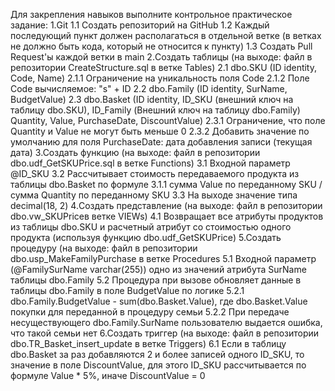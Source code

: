 Для закрепления навыков выполните контрольное практическое задание:
1.Git
1.1 Cоздать репозиторий на GitHub
1.2 Каждый последующий пункт должен располагаться в отдельной ветке (в ветках не должно быть кода, который не относится к пункту)
1.3 Создать Pull Request'ы каждой ветки в main
2.Создать таблицы (на выходе: файл в репозитории CreateStructure.sql в ветке Tables)
2.1 dbo.SKU (ID identity, Code, Name)
   2.1.1 Ограничение на уникальность поля Code
   2.1.2 Поле Code вычисляемое: "s" + ID
2.2 dbo.Family (ID identity, SurName, BudgetValue)
2.3 dbo.Basket (ID identity, ID_SKU (внешний ключ на таблицу dbo.SKU), ID_Family (Внешний ключ на таблицу dbo.Family) Quantity, Value, PurchaseDate, DiscountValue)
   2.3.1 Ограничение, что поле Quantity и Value не могут быть меньше 0
  2.3.2 Добавить значение по умолчанию для поля PurchaseDate: дата добавления записи (текущая дата)
3.Создать функцию (на выходе: файл в репозитории dbo.udf_GetSKUPrice.sql в ветке Functions)
3.1 Входной параметр @ID_SKU
3.2 Рассчитывает стоимость передаваемого продукта из таблицы dbo.Basket по формуле
   3.1.1 сумма Value по переданному SKU / сумма Quantity по переданному SKU
3.3 На выходе значение типа decimal(18, 2)
4.Создать представление (на выходе: файл в репозитории dbo.vw_SKUPriceв ветке VIEWs)
4.1 Возвращает все атрибуты продуктов из таблицы dbo.SKU и расчетный атрибут со стоимостью одного продукта (используя функцию dbo.udf_GetSKUPrice)
5.Создать процедуру (на выходе: файл в репозитории dbo.usp_MakeFamilyPurchase в ветке Procedures
5.1 Входной параметр (@FamilySurName varchar(255)) одно из значений атрибута SurName таблицы dbo.Family
5.2 Процедура при вызове обновляет данные в таблицы dbo.Family в поле BudgetValue по логике
   5.2.1 dbo.Family.BudgetValue - sum(dbo.Basket.Value), где dbo.Basket.Value покупки для переданной в процедуру семьи
   5.2.2 При передаче несуществующего dbo.Family.SurName пользователю выдается ошибка, что такой семьи нет
6.Создать триггер (на выходе: файл в репозитории dbo.TR_Basket_insert_update в ветке Triggers)
6.1 Если в таблицу dbo.Basket за раз добавляются 2 и более записей одного ID_SKU, то значение в поле DiscountValue, для этого ID_SKU рассчитывается по формуле Value * 5%, иначе DiscountValue = 0
